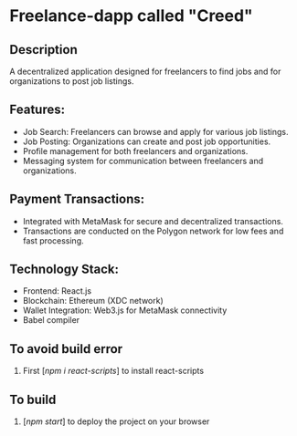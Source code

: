 # Freelance-dapp called "Creed"

## Description

A decentralized application designed for freelancers to find jobs and for organizations to post job listings.

## Features:
- Job Search: Freelancers can browse and apply for various job listings.
- Job Posting: Organizations can create and post job opportunities.
- Profile management for both freelancers and organizations.
- Messaging system for communication between freelancers and organizations.

## Payment Transactions:
- Integrated with MetaMask for secure and decentralized transactions.
- Transactions are conducted on the Polygon network for low fees and fast processing.


## Technology Stack:
- Frontend: React.js
- Blockchain: Ethereum (XDC network)
- Wallet Integration: Web3.js for MetaMask connectivity
- Babel compiler

## To avoid build error 
1. First [*npm i react-scripts*] to install react-scripts
   
## To build
1. [*npm start*] to deploy the project on your browser

